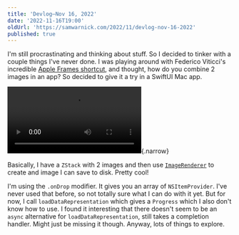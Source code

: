 ```yaml
---
title: 'Devlog—Nov 16, 2022'
date: '2022-11-16T19:00'
oldUrl: 'https://samwarnick.com/2022/11/devlog-nov-16-2022'
published: true
---
```


I'm still procrastinating and thinking about stuff. So I decided to tinker with a couple things I've never done. I was playing around with Federico Viticci's incredible [Apple Frames shortcut](https://www.macstories.net/ios/apple-frames-3-0-completely-rewritten-support-for-iphone-14-pro-and-dynamic-island-new-devices-multiple-display-resolutions-and-more/), and thought, how do you combine 2 images in an app? So decided to give it a try in a SwiftUI Mac app.

![Frames demo](https://blog.warnick.me/2022-11-16-frames-demo.mp4){.narrow}

Basically, I have a `ZStack` with 2 images and then use [`ImageRenderer`](https://developer.apple.com/documentation/swiftui/imagerenderer) to create and image I can save to disk. Pretty cool!

I'm using the `.onDrop` modifier. It gives you an array of `NSItemProvider`. I've never used that before, so not totally sure what I can do with it yet. But for now, I call `loadDataRepresentation` which gives a `Progress` which I also don't know how to use. I found it interesting that there doesn't seem to be an `async` alternative for `loadDataRepresentation`, still takes a completion handler. Might just be missing it though. Anyway, lots of things to explore.
